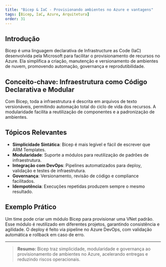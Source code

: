 ```yaml
---
title: "Bicep & IaC - Provisionando ambientes no Azure e vantagens"
tags: [Bicep, IaC, Azure, Arquitetura]
order: 31
---
```


## Introdução

Bicep é uma linguagem declarativa de Infrastructure as Code (IaC) desenvolvida pela Microsoft para facilitar o provisionamento de recursos no Azure. Ela simplifica a criação, manutenção e versionamento de ambientes de nuvem, promovendo automação, governança e reprodutibilidade.

## Conceito-chave: Infraestrutura como Código Declarativa e Modular

Com Bicep, toda a infraestrutura é descrita em arquivos de texto versionáveis, permitindo automação total do ciclo de vida dos recursos. A modularidade facilita a reutilização de componentes e a padronização de ambientes.

## Tópicos Relevantes

- **Simplicidade Sintática**: Bicep é mais legível e fácil de escrever que ARM Templates.
- **Modularidade**: Suporte a módulos para reutilização de padrões de infraestrutura.
- **Integração com DevOps**: Pipelines automatizados para deploy, validação e testes de infraestrutura.
- **Governança**: Versionamento, revisão de código e compliance facilitados.
- **Idempotência**: Execuções repetidas produzem sempre o mesmo resultado.

## Exemplo Prático

Um time pode criar um módulo Bicep para provisionar uma VNet padrão. Esse módulo é reutilizado em diferentes projetos, garantindo consistência e agilidade. O deploy é feito via pipeline no Azure DevOps, com validação automática e rollback em caso de erro.

---

> **Resumo:** Bicep traz simplicidade, modularidade e governança ao provisionamento de ambientes no Azure, acelerando entregas e reduzindo riscos operacionais.
